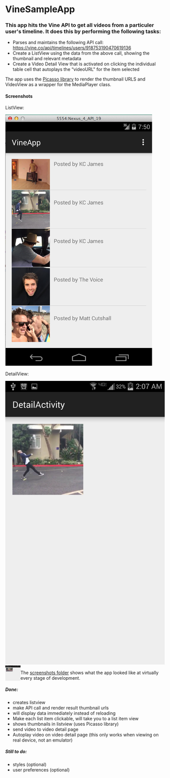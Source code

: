 VineSampleApp
=============

### This app hits the Vine API to get all videos from a particuler user's timeline. It does this by performing the following tasks:
- Parses and maintains the following API call: https://vine.co/api/timelines/users/918753190470619136
- Create a ListView using the data from the above call, showing the thumbnail and relevant metadata
- Create a Video Detail View that is activated on clicking the individual table cell that autoplays the “videoURL" for the item selected

The app uses the [Picasso library](http://square.github.io/picasso/) to render the thumbnail URLS and VideoView as a wrapper for the MediaPlayer class.

#### Screenshots

ListView:

![](https://github.com/ilanasufrin/VineSampleApp/blob/master/main/screenshots/video_object_listview.png)

DetailView:

![](https://github.com/ilanasufrin/VineSampleApp/blob/master/main/screenshots/video_detail_view_phone.png)
<img src="https://github.com/ilanasufrin/VineSampleApp/blob/master/main/screenshots/video_detail_view_phone.png" align="left" height="48" width="48" >

The [screenshots folder](https://github.com/ilanasufrin/VineSampleApp/tree/master/main/screenshots) shows what the app looked like at virtually every stage of development.

##### Done:
- creates listview
- make API call and render result thumbnail urls
- will display data immediately instead of reloading
- Make each list item clickable, will take you to a list item view
- shows thumbnails in listview (uses Picasso library)
- send video to video detail page
- Autoplay video on video detail page (this only works when viewing on real device, not an emulator)

##### Still to do:
- styles (optional)
- user preferences (optional)
